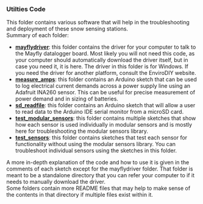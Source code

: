 ### Utilties Code

This folder contains various software that will help in the troubleshooting and deployment of these snow sensing stations.  
Summary of each folder:

- **[mayflydriver](mayflydriver)**: this folder contains the driver for your computer to talk to the Mayfly datalogger board. Most likely you will not need this code, as your computer should automatically download the driver itself, but in case you need it, it is here. The driver in this folder is for Windows. If you need the driver for another platform, consult the EnviroDIY website.
- **[measure_amps](measure_amps)**: this folder contains an Arduino sketch that can be used to log electrical current demands across a power supply line using an Adafruit INA260 sensor. This can be useful for precise measurement of power demand and in sizing of batteries.
- **[sd_readfile](sd_readfile)**: this folder contains an Arduino sketch that will allow a user to read data to the Arduino IDE serial monitor from a microSD card.
- **[test_modular_sensors](test_modular_sensors)**: this folder contains multiple sketches that show how each sensor is used individually in modular sensors and is mostly here for troubleshooting the modular sensors library.
- **[test_sensors](test_sensors)**: this folder contains sketches that test each sensor for functionality without using the modular sensors library. You can troubleshoot individual sensors using the sketches in this folder.

A more in-depth explanation of the code and how to use it is given in the comments of each sketch except for the mayflydriver folder. That folder is meant to be a standalone directory that you can refer your computer to if it needs to manually download the driver.  
Some folders contain more README files that may help to make sense of the contents in that directory if multiple files exist within it.
